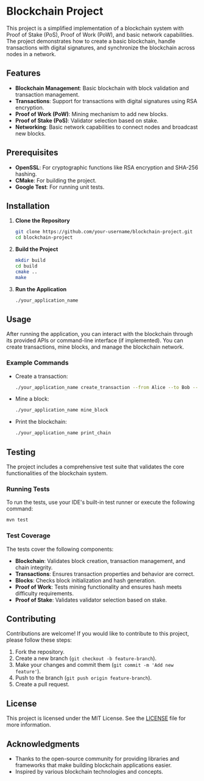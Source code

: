 # Blockchain Project

This project is a simplified implementation of a blockchain system with Proof of Stake (PoS), Proof of Work (PoW), and basic network capabilities. The project demonstrates how to create a basic blockchain, handle transactions with digital signatures, and synchronize the blockchain across nodes in a network.

## Features

- **Blockchain Management**: Basic blockchain with block validation and transaction management.
- **Transactions**: Support for transactions with digital signatures using RSA encryption.
- **Proof of Work (PoW)**: Mining mechanism to add new blocks.
- **Proof of Stake (PoS)**: Validator selection based on stake.
- **Networking**: Basic network capabilities to connect nodes and broadcast new blocks.

## Prerequisites

- **OpenSSL**: For cryptographic functions like RSA encryption and SHA-256 hashing.
- **CMake**: For building the project.
- **Google Test**: For running unit tests.

## Installation

1. **Clone the Repository**

   ```bash
   git clone https://github.com/your-username/blockchain-project.git
   cd blockchain-project
   ```

2. **Build the Project**

   ```bash
   mkdir build
   cd build
   cmake ..
   make
   ```

3. **Run the Application**

   ```bash
   ./your_application_name
   ```

## Usage

After running the application, you can interact with the blockchain through its provided APIs or command-line interface (if implemented). You can create transactions, mine blocks, and manage the blockchain network.

### Example Commands

- Create a transaction:
  ```bash
  ./your_application_name create_transaction --from Alice --to Bob --amount 50
  ```

- Mine a block:
  ```bash
  ./your_application_name mine_block
  ```

- Print the blockchain:
  ```bash
  ./your_application_name print_chain
  ```

## Testing

The project includes a comprehensive test suite that validates the core functionalities of the blockchain system.

### Running Tests

To run the tests, use your IDE's built-in test runner or execute the following command:

```bash
mvn test
```

### Test Coverage

The tests cover the following components:

- **Blockchain**: Validates block creation, transaction management, and chain integrity.
- **Transactions**: Ensures transaction properties and behavior are correct.
- **Blocks**: Checks block initialization and hash generation.
- **Proof of Work**: Tests mining functionality and ensures hash meets difficulty requirements.
- **Proof of Stake**: Validates validator selection based on stake.

## Contributing

Contributions are welcome! If you would like to contribute to this project, please follow these steps:

1. Fork the repository.
2. Create a new branch (`git checkout -b feature-branch`).
3. Make your changes and commit them (`git commit -m 'Add new feature'`).
4. Push to the branch (`git push origin feature-branch`).
5. Create a pull request.

## License

This project is licensed under the MIT License. See the [LICENSE](LICENSE) file for more information.

## Acknowledgments

- Thanks to the open-source community for providing libraries and frameworks that make building blockchain applications easier.
- Inspired by various blockchain technologies and concepts.

